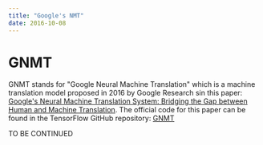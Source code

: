 ```yaml
---
title: "Google's NMT"
date: 2016-10-08
---
```


# GNMT
GNMT stands for "Google Neural Machine Translation" which is a machine
translation model proposed in 2016 by Google Research sin this paper:
[Google's Neural Machine Translation System: Bridging the Gap between
Human and Machine Translation](https://arxiv.org/pdf/1609.08144.pdf).
The official code for this paper can be found in the TensorFlow GitHub
repository:
[GNMT](https://github.com/NVIDIA/DeepLearningExamples/tree/master/TensorFlow/Translation/GNMT)


TO BE CONTINUED